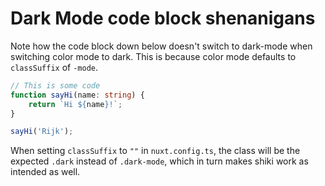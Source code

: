 # Dark Mode code block shenanigans

Note how the code block down below doesn't switch to dark-mode when switching color mode to dark. This is because color mode defaults to `classSuffix` of `-mode`.

```ts
// This is some code
function sayHi(name: string) {
	return `Hi ${name}!`;
}

sayHi('Rijk');
```

When setting `classSuffix` to `""` in `nuxt.config.ts`, the class will be the expected `.dark` instead of `.dark-mode`, which in turn makes shiki work as intended as well.